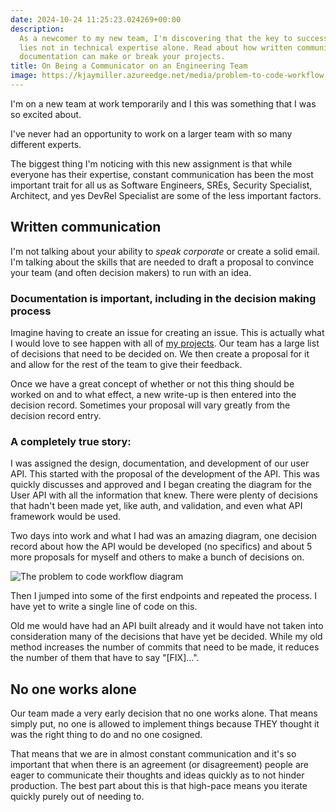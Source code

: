 ```yaml
---
date: 2024-10-24 11:25:23.024269+00:00
description:
  As a newcomer to my new team, I'm discovering that the key to success
  lies not in technical expertise alone. Read about how written communication and
  documentation can make or break your projects.
title: On Being a Communicator on an Engineering Team
image: https://kjaymiller.azureedge.net/media/problem-to-code-workflow.webp
---
```


I'm on a new team at work temporarily and I this was something that I was so excited about.

I've never had an opportunity to work on a larger team with so many different experts.

The biggest thing I'm noticing with this new assignment is that while everyone has their expertise, constant communication has been the most important trait for all us as Software Engineers, SREs, Security Specialist, Architect, and yes DevRel Specialist are some of the less important factors.

## Written communication

I'm not talking about your ability to _speak corporate_ or create a solid email. I'm talking about the skills that are needed to draft a proposal to convince your team (and often decision makers) to run with an idea.

### Documentation is important, including in the decision making process

Imagine having to create an issue for creating an issue. This is actually what I would love to see happen with all of [my projects](https://github.com/kjaymiller?tab=repositories). Our team has a large list of decisions that need to be decided on. We then create a proposal for it and allow for the rest of the team to give their feedback.

Once we have a great concept of whether or not this thing should be worked on and to what effect, a new write-up is then entered into the decision record. Sometimes your proposal will vary greatly from the decision record entry.

### A completely true story:

I was assigned the design, documentation, and development of our user API. This started with the proposal of the development of the API. This was quickly discusses and approved and I began creating the diagram for the User API with all the information that knew. There were plenty of decisions that hadn't been made yet, like auth, and validation, and even what API framework would be used.

Two days into work and what I had was an amazing diagram, one decision record about how the API would be developed (no specifics) and about 5 more proposals for myself and others to make a bunch of decisions on.

![The problem to code workflow diagram](https://kjaymiller.azureedge.net/media/problem-to-code-workflow.webp)

Then I jumped into some of the first endpoints and repeated the process. I have yet to write a single line of code on this.

Old me would have had an API built already and it would have not taken into consideration many of the decisions that have yet be decided. While my old method increases the number of commits that need to be made, it reduces the number of them that have to say "[FIX]...".

## No one works alone

Our team made a very early decision that no one works alone. That means simply put, no one is allowed to implement things because THEY thought it was the right thing to do and no one cosigned.

That means that we are in almost constant communication and it's so important that when there is an agreement (or disagreement) people are eager to communicate their thoughts and ideas quickly as to not hinder production. The best part about this is that high-pace means you iterate quickly purely out of needing to.
